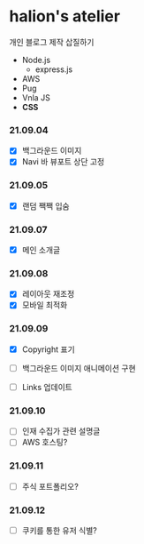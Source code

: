 # halion's atelier

개인 블로그 제작 삽질하기

- Node.js
    - express.js
- AWS
- Pug
- Vnla JS
- **CSS**

### 21.09.04

- [x] 백그라운드 이미지
- [x] Navi 바 뷰포트 상단 고정

### 21.09.05

- [x] 랜덤 짹짹 입숨

### 21.09.07

- [x] 메인 소개글

### 21.09.08

- [x] 레이아웃 재조정
- [x] 모바일 최적화

### 21.09.09

- [x] Copyright 표기

- [ ] 백그라운드 이미지 애니메이션 구현
- [ ] Links 업데이트

### 21.09.10

- [ ] 인재 수집가 관련 설명글
- [ ] AWS 호스팅?

### 21.09.11

- [ ] 주식 포트폴리오?

### 21.09.12

- [ ] 쿠키를 통한 유저 식별?
